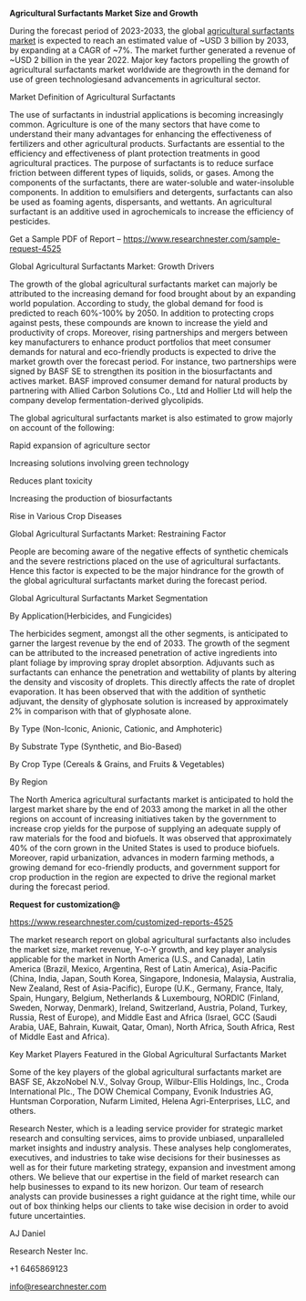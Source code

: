 ﻿**Agricultural Surfactants Market Size and Growth**

During the forecast period of 2023-2033, the global [agricultural surfactants market](https://www.researchnester.com/reports/agricultural-surfactants-market/4525) is expected to reach an estimated value of ~USD 3 billion by 2033, by expanding at a CAGR of ~7%. The market further generated a revenue of ~USD 2 billion in the year 2022. Major key factors propelling the growth of agricultural surfactants market worldwide are thegrowth in the demand for use of green technologiesand advancements in agricultural sector.

Market Definition of Agricultural Surfactants

The use of surfactants in industrial applications is becoming increasingly common. Agriculture is one of the many sectors that have come to understand their many advantages for enhancing the effectiveness of fertilizers and other agricultural products. Surfactants are essential to the efficiency and effectiveness of plant protection treatments in good agricultural practices. The purpose of surfactants is to reduce surface friction between different types of liquids, solids, or gases. Among the components of the surfactants, there are water-soluble and water-insoluble components. In addition to emulsifiers and detergents, surfactants can also be used as foaming agents, dispersants, and wettants. An agricultural surfactant is an additive used in agrochemicals to increase the efficiency of pesticides.

Get a Sample PDF of Report – https://www.researchnester.com/sample-request-4525

Global Agricultural Surfactants Market: Growth Drivers

The growth of the global agricultural surfactants market can majorly be attributed to the increasing demand for food brought about by an expanding world population. According to study, the global demand for food is predicted to reach 60%-100% by 2050. In addition to protecting crops against pests, these compounds are known to increase the yield and productivity of crops. Moreover, rising partnerships and mergers between key manufacturers to enhance product portfolios that meet consumer demands for natural and eco-friendly products is expected to drive the market growth over the forecast period. For instance, two partnerships were signed by BASF SE to strengthen its position in the biosurfactants and actives market. BASF improved consumer demand for natural products by partnering with Allied Carbon Solutions Co., Ltd and Hollier Ltd will help the company develop fermentation-derived glycolipids.

The global agricultural surfactants market is also estimated to grow majorly on account of the following:

Rapid expansion of agriculture sector

Increasing solutions involving green technology

Reduces plant toxicity

Increasing the production of biosurfactants

Rise in Various Crop Diseases

Global Agricultural Surfactants Market: Restraining Factor

People are becoming aware of the negative effects of synthetic chemicals and the severe restrictions placed on the use of agricultural surfactants. Hence this factor is expected to be the major hindrance for the growth of the global agricultural surfactants market during the forecast period.

Global Agricultural Surfactants Market Segmentation

By Application(Herbicides, and Fungicides)

The herbicides segment, amongst all the other segments, is anticipated to garner the largest revenue by the end of 2033. The growth of the segment can be attributed to the increased penetration of active ingredients into plant foliage by improving spray droplet absorption. Adjuvants such as surfactants can enhance the penetration and wettability of plants by altering the density and viscosity of droplets. This directly affects the rate of droplet evaporation. It has been observed that with the addition of synthetic adjuvant, the density of glyphosate solution is increased by approximately 2% in comparison with that of glyphosate alone.

By Type (Non-Iconic, Anionic, Cationic, and Amphoteric)

By Substrate Type (Synthetic, and Bio-Based)

By Crop Type (Cereals & Grains, and Fruits & Vegetables)

By Region

The North America agricultural surfactants market is anticipated to hold the largest market share by the end of 2033 among the market in all the other regions on account of increasing initiatives taken by the government to increase crop yields for the purpose of supplying an adequate supply of raw materials for the food and biofuels. It was observed that approximately 40% of the corn grown in the United States is used to produce biofuels. Moreover, rapid urbanization, advances in modern farming methods, a growing demand for eco-friendly products, and government support for crop production in the region are expected to drive the regional market during the forecast period.

**Request for customization@**

<https://www.researchnester.com/customized-reports-4525> 

The market research report on global agricultural surfactants also includes the market size, market revenue, Y-o-Y growth, and key player analysis applicable for the market in North America (U.S., and Canada), Latin America (Brazil, Mexico, Argentina, Rest of Latin America), Asia-Pacific (China, India, Japan, South Korea, Singapore, Indonesia, Malaysia, Australia, New Zealand, Rest of Asia-Pacific), Europe (U.K., Germany, France, Italy, Spain, Hungary, Belgium, Netherlands & Luxembourg, NORDIC (Finland, Sweden, Norway, Denmark), Ireland, Switzerland, Austria, Poland, Turkey, Russia, Rest of Europe), and Middle East and Africa (Israel, GCC (Saudi Arabia, UAE, Bahrain, Kuwait, Qatar, Oman), North Africa, South Africa, Rest of Middle East and Africa).

Key Market Players Featured in the Global Agricultural Surfactants Market

Some of the key players of the global agricultural surfactants market are BASF SE, AkzoNobel N.V., Solvay Group, Wilbur-Ellis Holdings, Inc., Croda International Plc., The DOW Chemical Company, Evonik Industries AG, Huntsman Corporation, Nufarm Limited, Helena Agri-Enterprises, LLC, and others.

Research Nester, which is a leading service provider for strategic market research and consulting services, aims to provide unbiased, unparalleled market insights and industry analysis. These analyses help conglomerates, executives, and industries to take wise decisions for their businesses as well as for their future marketing strategy, expansion and investment among others. We believe that our expertise in the field of market research can help businesses to expand to its new horizon. Our team of research analysts can provide businesses a right guidance at the right time, while our out of box thinking helps our clients to take wise decision in order to avoid future uncertainties.

AJ Daniel

Research Nester Inc.

+1 6465869123

info@researchnester.com
